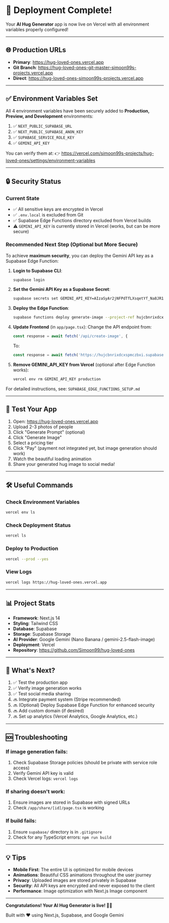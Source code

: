 # 🎉 Deployment Complete!

Your **AI Hug Generator** app is now live on Vercel with all environment variables properly configured!

---

## 🌐 Production URLs

- **Primary**: https://hug-loved-ones.vercel.app
- **Git Branch**: https://hug-loved-ones-git-master-simoon99s-projects.vercel.app
- **Direct**: https://hug-loved-ones-simoon99s-projects.vercel.app

---

## ✅ Environment Variables Set

All 4 environment variables have been securely added to **Production, Preview, and Development** environments:

1. ✅ `NEXT_PUBLIC_SUPABASE_URL`
2. ✅ `NEXT_PUBLIC_SUPABASE_ANON_KEY`
3. ✅ `SUPABASE_SERVICE_ROLE_KEY`
4. ✅ `GEMINI_API_KEY`

You can verify them at:
👉 https://vercel.com/simoon99s-projects/hug-loved-ones/settings/environment-variables

---

## 🔒 Security Status

### Current State
- ✅ All sensitive keys are encrypted in Vercel
- ✅ `.env.local` is excluded from Git
- ✅ Supabase Edge Functions directory excluded from Vercel builds
- ⚠️ `GEMINI_API_KEY` is currently stored in Vercel (works, but can be more secure)

### Recommended Next Step (Optional but More Secure)
To achieve **maximum security**, you can deploy the Gemini API key as a Supabase Edge Function:

1. **Login to Supabase CLI**:
   ```bash
   supabase login
   ```

2. **Set the Gemini API Key as a Supabase Secret**:
   ```bash
   supabase secrets set GEMINI_API_KEY=AIzaSyAr2jNFPdTfLXsqetYf_Na8JR1AbInKssg --project-ref hujcbnrixdcxspmczbxi
   ```

3. **Deploy the Edge Function**:
   ```bash
   supabase functions deploy generate-image --project-ref hujcbnrixdcxspmczbxi --no-verify-jwt
   ```

4. **Update Frontend** (in `app/page.tsx`):
   Change the API endpoint from:
   ```typescript
   const response = await fetch('/api/create-image', {
   ```
   To:
   ```typescript
   const response = await fetch('https://hujcbnrixdcxspmczbxi.supabase.co/functions/v1/generate-image', {
   ```

5. **Remove GEMINI_API_KEY from Vercel** (optional after Edge Function works):
   ```bash
   vercel env rm GEMINI_API_KEY production
   ```

For detailed instructions, see: `SUPABASE_EDGE_FUNCTIONS_SETUP.md`

---

## 📱 Test Your App

1. Open: https://hug-loved-ones.vercel.app
2. Upload 2-3 photos of people
3. Click "Generate Prompt" (optional)
4. Click "Generate Image"
5. Select a pricing tier
6. Click "Pay" (payment not integrated yet, but image generation should work)
7. Watch the beautiful loading animation
8. Share your generated hug image to social media!

---

## 🛠️ Useful Commands

### Check Environment Variables
```bash
vercel env ls
```

### Check Deployment Status
```bash
vercel ls
```

### Deploy to Production
```bash
vercel --prod --yes
```

### View Logs
```bash
vercel logs https://hug-loved-ones.vercel.app
```

---

## 📊 Project Stats

- **Framework**: Next.js 14
- **Styling**: Tailwind CSS
- **Database**: Supabase
- **Storage**: Supabase Storage
- **AI Provider**: Google Gemini (Nano Banana / gemini-2.5-flash-image)
- **Deployment**: Vercel
- **Repository**: https://github.com/Simoon99/hug-loved-ones

---

## 🎯 What's Next?

1. ✅ Test the production app
2. ✅ Verify image generation works
3. ✅ Test social media sharing
4. 🔜 Integrate payment system (Stripe recommended)
5. 🔜 (Optional) Deploy Supabase Edge Function for enhanced security
6. 🔜 Add custom domain (if desired)
7. 🔜 Set up analytics (Vercel Analytics, Google Analytics, etc.)

---

## 🆘 Troubleshooting

### If image generation fails:
1. Check Supabase Storage policies (should be private with service role access)
2. Verify Gemini API key is valid
3. Check Vercel logs: `vercel logs`

### If sharing doesn't work:
1. Ensure images are stored in Supabase with signed URLs
2. Check `/app/share/[id]/page.tsx` is working

### If build fails:
1. Ensure `supabase/` directory is in `.gitignore`
2. Check for any TypeScript errors: `npm run build`

---

## 💡 Tips

- **Mobile First**: The entire UI is optimized for mobile devices
- **Animations**: Beautiful CSS animations throughout the user journey
- **Privacy**: Uploaded images are stored privately in Supabase
- **Security**: All API keys are encrypted and never exposed to the client
- **Performance**: Image optimization with Next.js Image component

---

**Congratulations! Your AI Hug Generator is live! 🚀✨**

Built with ❤️ using Next.js, Supabase, and Google Gemini
